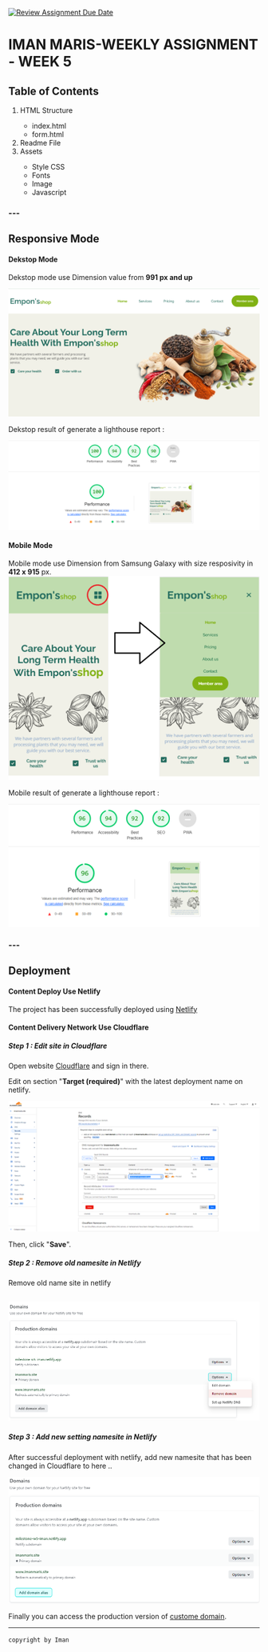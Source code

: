 [![Review Assignment Due Date](https://classroom.github.com/assets/deadline-readme-button-24ddc0f5d75046c5622901739e7c5dd533143b0c8e959d652212380cedb1ea36.svg)](https://classroom.github.com/a/f6dTnkNL)

<h1>IMAN MARIS-WEEKLY ASSIGNMENT - WEEK 5</h1>


<div>
<h2>Table of Contents</h2>
<ol>
<li>HTML Structure</li><ul>
<li>index.html</li>
<li>form.html</li>
</ul>
<li>Readme File</li>
<li>Assets</li>
<ul>
    <li>Style CSS</li>
    <li>Fonts</li>
    <li>Image</li>
    <li>Javascript</li></ul>

</div>

### ---

<div>
<h2>Responsive Mode</h2>

#### Dekstop Mode
Dekstop mode use Dimension value from <b>991 px and up</b>

<img src="assets/img/web.png">



Dekstop result of generate a lighthouse report : 

<img src="/assets/img/dekstop_lighthouse.png">

</div>

#### Mobile Mode
Mobile mode use Dimension from Samsung Galaxy with size resposivity in <b>412 x 915</b> px.
<img src="assets/img/mobile.png">

Mobile result of generate a lighthouse report : 

<img src="/assets/img/mobile_lighthouse.png">

</div>

### ---

<h2>Deployment</H2>

#### Content Deploy Use Netlify
The project has been successfully deployed using [Netlify](https://milestone-w5-iman.netlify.app/)

#### Content Delivery Network Use Cloudflare
##### Step 1 : Edit site in Cloudflare
Open website [Cloudflare](https://www.cloudflare.com/) and sign in there. 

Edit on section "<b>Target (required)</b>" with the latest deployment name on netlify.

![sign in at cloudflare](/assets/img/CNAME_UPDATE.png)

Then, click "<b>Save</b>".

</div>

##### Step 2 : Remove old namesite in Netlify
Remove old name site in netlify

![remove old namesite](/assets/img/REMOVE.png)
---
##### Step 3 : Add new setting namesite in Netlify
After successful deployment with netlify, add new namesite that has been changed in Cloudflare to here ..

![add namesite](/assets/img/ADD.png)

Finally you can access the production version of [custome domain](https://imanmaris.site/). 





---


`copyright by Iman`